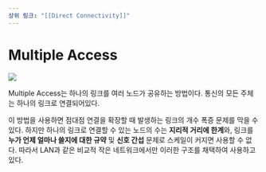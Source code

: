 ```yaml
---
상위 링크: "[[Direct Connectivity]]"
---
```

# Multiple Access
![](https://i.imgur.com/Fw92882.png)

Multiple Access는 하나의 링크를 여러 노드가 공유하는 방법이다. 통신의 모든 주체는 하나의 링크로 연결되어있다.

이 방법을 사용하면 점대점 연결을 확장할 때 발생하는 링크의 개수 폭증 문제를 막을 수 있다. 하지만 하나의 링크로 연결할 수 있는 노드의 수는 **지리적 거리에 한계**와, 링크를 **누가 언제 얼마나 쓸지에 대한 규약** 및 **신호 간섭** 문제로 스케일이 커지면 사용할 수 없다. 따라서 LAN과 같은 비교적 작은 네트워크에서만 이러한 구조를 채택하여 사용하고 있다.
